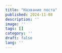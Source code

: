 ```yaml
---
title: "Название поста"
published: 2024-11-08
description: ''
image: ''
tags: []
category: ''
draft: false 
lang: ''
---
```

